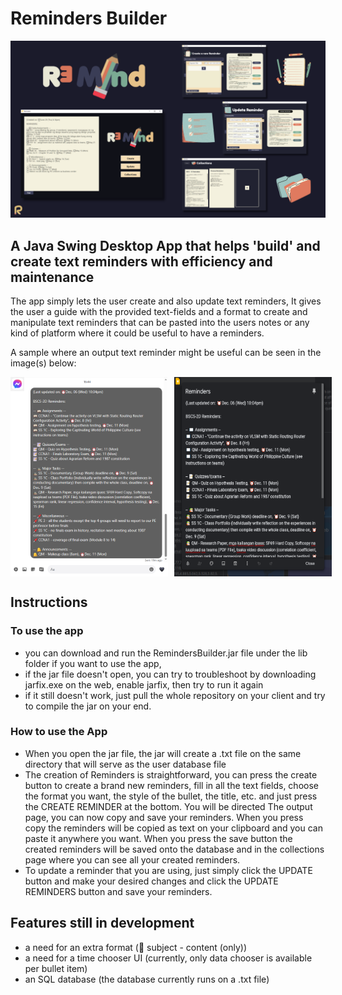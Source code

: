 # Reminders Builder 

<img src='RemindersBuilder.png'>

## A Java Swing Desktop App that helps 'build' and create text reminders with efficiency and maintenance

The app simply lets the user create and also update text reminders, It gives the user a guide with the provided text-fields and a format to create and manipulate text reminders that can be pasted into the users notes or any kind of platform where it could be useful to have a reminders.

A sample where an output text reminder might be useful can be seen in the image(s) below:

<div style='
  display: flex;
  flex-direction: row;
  object-fit: cover;
  column-gap: 10px;
  max-width: 50%;
  max-height: 30%;
'>
  <img src='messengerReminders.png'>
  <img src='googlekeepReminders.png'>
</div>

## Instructions
### To use the app
* you can download and run the RemindersBuilder.jar file under the lib folder if you want to use the app, 
* if the jar file doesn't open, you can try to troubleshoot by downloading jarfix.exe on the web, enable jarfix, then try to run it again
* if it still doesn't work, just pull the whole repository on your client and try to compile the jar on your end.
### How to use the App
* When you open the jar file, the jar will create a .txt file on the same directory that will serve as the user database file
* The creation of Reminders is straightforward, you can press the create button to create a brand new reminders, fill in all the text fields, choose the format you want, the style of the bullet, the title, etc. and just press the CREATE REMINDER at the bottom. You will be directed The output page, you can now copy and save your reminders. When you press copy the reminders will be copied as text on your clipboard and you can paste it anywhere you want. When you press the save button the created reminders will be saved onto the database and in the collections page where you can see all your created reminders. 
* To update a reminder that you are using, just simply click the UPDATE button and make your desired changes and click the UPDATE REMINDERS button and save your reminders.

## Features still in development
* a need for an extra format (📌 subject - content (only))
* a need for a time chooser UI (currently, only data chooser is available per bullet item)
* an SQL database (the database currently runs on a .txt file)

